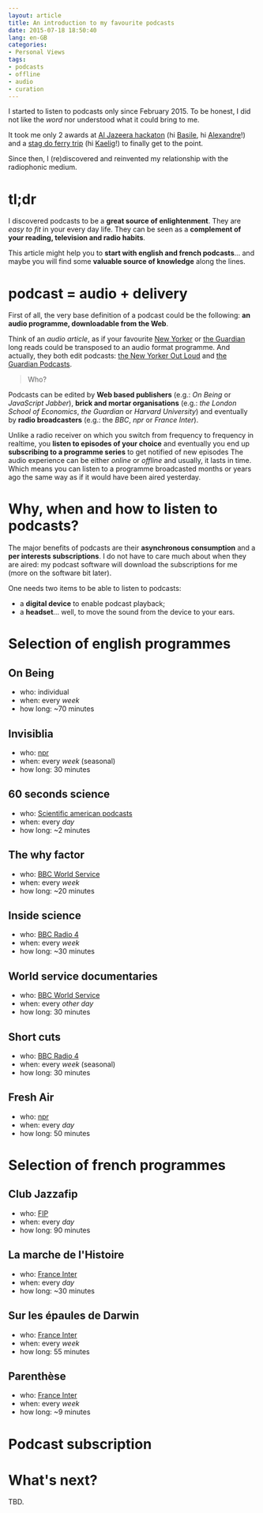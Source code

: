 ```yaml
---
layout: article
title: An introduction to my favourite podcasts
date: 2015-07-18 18:50:40
lang: en-GB
categories:
- Personal Views
tags:
- podcasts
- offline
- audio
- curation
---
```


I started to listen to podcasts only since February 2015. To be honest, I did not like the *word* nor understood what it could bring to me.

It took me only 2 awards at [Al Jazeera hackaton](#) (hi [Basile](#), hi [Alexandre](#)!) and a [stag do ferry trip](#) (hi [Kaelig](#)!) to finally get to the point.

Since then, I (re)discovered and reinvented my relationship with the radiophonic medium.

<!--more-->

# tl;dr

I discovered podcasts to be a **great source of enlightenment**. They are *easy to fit* in your every day life. They can be seen as a **complement of your reading, television and radio habits**.

This article might help you to **start with english and french podcasts**… and maybe you will find some **valuable source of knowledge** along the lines.

# podcast = audio + delivery

First of all, the very base definition of a podcast could be the following: **an audio programme, downloadable from the Web**.

Think of an *audio article*, as if your favourite [New Yorker](#) or [the Guardian](#) long reads could be transposed to an audio format programme.
And actually, they both edit podcasts: [the New Yorker Out Loud](#) and [the Guardian Podcasts](#).

> Who?

Podcasts can be edited by **Web based publishers** (e.g.: *On Being* or *JavaScript Jabber*), **brick and mortar organisations** (e.g.: *the London School of Economics*, *the Guardian* or *Harvard University*) and eventually by **radio broadcasters** (e.g.: the *BBC*, *npr* or *France Inter*).

Unlike a radio receiver on which you switch from frequency to frequency in realtime, you **listen to episodes of your choice** and eventually you end up **subscribing to a programme series** to get notified of new episodes The audio experience can be either *online* or *offline* and usually, it lasts in time. Which means you can listen to a programme broadcasted months or years ago the same way as if it would have been aired yesterday.

# Why, when and how to listen to podcasts?

The major benefits of podcasts are their **asynchronous  consumption** and a **per interests subscriptions**. I do not have to care much about when they are aired: my podcast software will download the subscriptions for me (more on the software bit later).

One needs two items to be able to listen to podcasts:
- a **digital device** to enable podcast playback;
- a **headset**… well, to move the sound from the device to your ears.



# Selection of english programmes

## On Being

- who: individual 
- when: every *week*
- how long: ~70 minutes

## Invisiblia

- who: [npr](#)
- when: every *week* (seasonal)
- how long: 30 minutes

## 60 seconds science

- who: [Scientific american podcasts](#)
- when: every *day*
- how long: ~2 minutes

## The why factor

- who: [BBC World Service](#)
- when: every *week*
- how long: ~20 minutes

## Inside science

- who: [BBC Radio 4](#)
- when: every *week*
- how long: ~30 minutes

## World service documentaries

- who: [BBC World Service](#)
- when: every *other day*
- how long: 30 minutes

## Short cuts

- who: [BBC Radio 4](#)
- when: every *week* (seasonal)
- how long: 30 minutes

## Fresh Air

- who: [npr](#)
- when: every *day*
- how long: 50 minutes

# Selection of french programmes

## Club Jazzafip

- who: [FIP](#)
- when: every *day*
- how long: 90 minutes

## La marche de l'Histoire

- who: [France Inter](#)
- when: every *day*
- how long: ~30 minutes

## Sur les épaules de Darwin

- who: [France Inter](#)
- when: every *week*
- how long: 55 minutes

## Parenthèse

- who: [France Inter](#)
- when: every *week*
- how long: ~9 minutes

# Podcast subscription

# What's next?

TBD.


